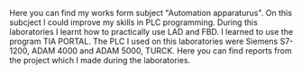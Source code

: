 Here you can find my works form subject "Automation apparaturus". On this subcject I could improve my skills in PLC programming. 
During this laboratories I learnt how to practically use LAD and FBD. I learned to use the program TIA PORTAL. 
The PLC I used on this laboratories were Siemens S7-1200, ADAM 4000 and ADAM 5000, TURCK. Here you can find reports from 
the project which I made during the laboratories.